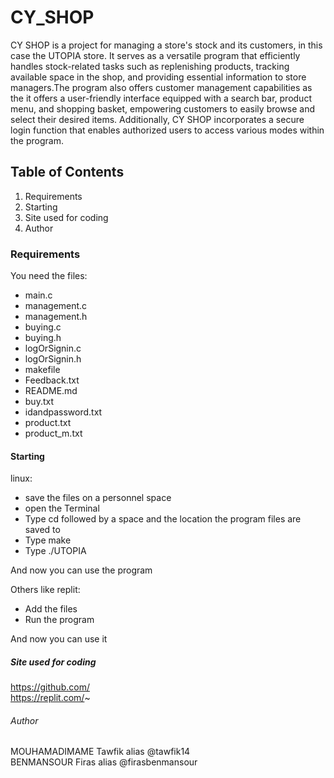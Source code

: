 # CY_SHOP 
CY SHOP is a project for managing a store's stock and its customers, in this case the UTOPIA store.
It serves as a versatile program that efficiently handles stock-related tasks such as replenishing products, tracking available space in the shop, and providing essential information to store managers.The program also offers customer management capabilities as the it offers a user-friendly interface equipped with a search bar, product menu, and shopping basket, empowering customers to easily browse and select their desired items. 
Additionally, CY SHOP incorporates a secure login function that enables authorized users to access various modes within the program.  

## Table of Contents
1. Requirements
2. Starting
3. Site used for coding
4. Author

### Requirements
You need the files:
- main.c
- management.c
- management.h
- buying.c
- buying.h
- logOrSignin.c
- logOrSignin.h
- makefile
- Feedback.txt
- README.md
- buy.txt
- idandpassword.txt
- product.txt
- product_m.txt


#### Starting
linux: 
- save the files on a personnel space
- open the Terminal
- Type cd followed by a space and the location the program files are saved to
- Type make
- Type ./UTOPIA
 
 And now you can use the program

 Others like replit:
- Add the files
- Run the program  
 
 And now you can use it

##### Site used for coding

 https://github.com/  
 https://replit.com/~

###### Author
MOUHAMADIMAME Tawfik alias @tawfik14  
BENMANSOUR Firas alias @firasbenmansour

